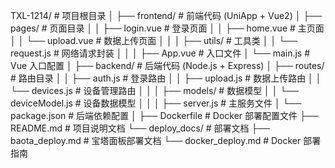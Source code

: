 TXL-1214/                   # 项目根目录
│
├── frontend/               # 前端代码 (UniApp + Vue2)
│   ├── pages/              # 页面目录
│   │   ├── login.vue       # 登录页面
│   │   ├── home.vue        # 主页面
│   │   └── upload.vue      # 数据上传页面
│   │
│   ├── utils/              # 工具类
│   │   └── request.js      # 网络请求封装
│   │
│   ├── App.vue             # 入口文件
│   └── main.js             # Vue 入口配置
│
├── backend/                # 后端代码 (Node.js + Express)
│   ├── routes/             # 路由目录
│   │   ├── auth.js         # 登录路由
│   │   ├── upload.js       # 数据上传路由
│   │   └── devices.js      # 设备管理路由
│   │
│   ├── models/             # 数据模型
│   │   └── deviceModel.js  # 设备数据模型
│   │
│   ├── server.js           # 主服务文件
│   └── package.json        # 后端依赖配置
│
├── Dockerfile              # Docker 部署配置文件
├── README.md               # 项目说明文档
└── deploy_docs/            # 部署文档
    ├── baota_deploy.md     # 宝塔面板部署文档
    └── docker_deploy.md    # Docker 部署指南
